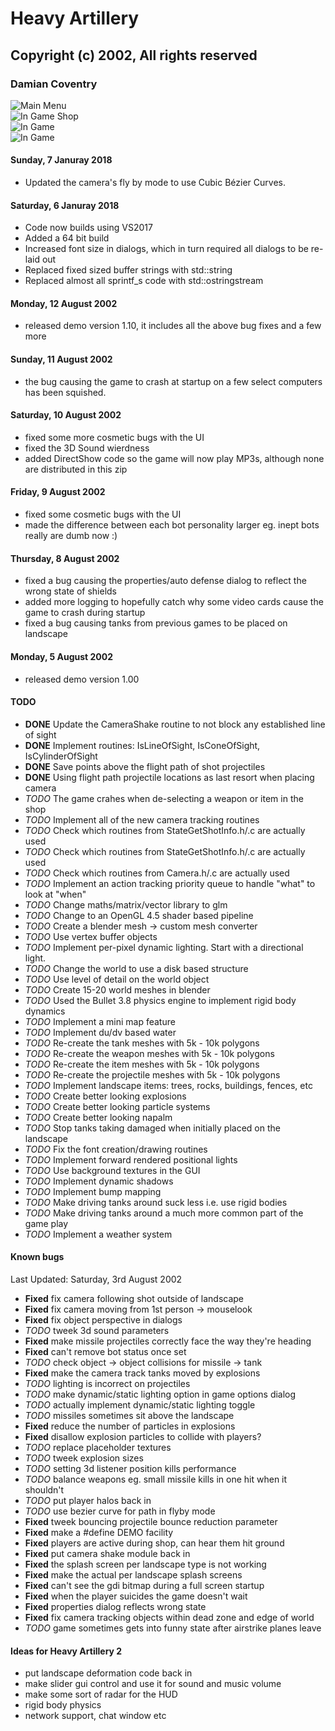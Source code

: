 # Heavy Artillery

## Copyright (c) 2002, All rights reserved

### Damian Coventry

![Main Menu](/Screenshot0.png "Main Menu")  
![In Game Shop](/Screenshot1.png "In Game Shop")  
![In Game](/Screenshot2.png "In Game")  
![In Game](/Screenshot3.png "In Game")  

#### Sunday, 7 Januray 2018
- Updated the camera's fly by mode to use Cubic Bézier Curves.

#### Saturday, 6 Januray 2018
- Code now builds using VS2017
- Added a 64 bit build
- Increased font size in dialogs, which in turn required all dialogs to be re-laid out
- Replaced fixed sized buffer strings with std::string
- Replaced almost all sprintf_s code with std::ostringstream

#### Monday, 12 August 2002
- released demo version 1.10, it includes all the above bug fixes and a few more

#### Sunday, 11 August 2002
- the bug causing the game to crash at startup on a few select computers has been squished.

#### Saturday, 10 August 2002
- fixed some more cosmetic bugs with the UI
- fixed the 3D Sound wierdness
- added DirectShow code so the game will now play MP3s, although none are distributed in this zip

#### Friday, 9 August 2002
- fixed some cosmetic bugs with the UI
- made the difference between each bot personality larger eg. inept bots really are dumb now :)

#### Thursday, 8 August 2002
- fixed a bug causing the properties/auto defense dialog to reflect the wrong state of shields
- added more logging to hopefully catch why some video cards cause the game to crash during startup
- fixed a bug causing tanks from previous games to be placed on landscape

#### Monday, 5 August 2002
- released demo version 1.00

#### TODO

+ **DONE** Update the CameraShake routine to not block any established line of sight
+ **DONE** Implement routines: IsLineOfSight, IsConeOfSight, IsCylinderOfSight
+ **DONE** Save points above the flight path of shot projectiles
+ **DONE** Using flight path projectile locations as last resort when placing camera
+ _TODO_ The game crahes when de-selecting a weapon or item in the shop
+ _TODO_ Implement all of the new camera tracking routines
+ _TODO_ Check which routines from StateGetShotInfo.h/.c are actually used
+ _TODO_ Check which routines from StateGetShotInfo.h/.c are actually used
+ _TODO_ Check which routines from Camera.h/.c are actually used
+ _TODO_ Implement an action tracking priority queue to handle "what" to look at "when"
+ _TODO_ Change maths/matrix/vector library to glm
+ _TODO_ Change to an OpenGL 4.5 shader based pipeline
+ _TODO_ Create a blender mesh -> custom mesh converter
+ _TODO_ Use vertex buffer objects
+ _TODO_ Implement per-pixel dynamic lighting. Start with a directional light.
+ _TODO_ Change the world to use a disk based structure
+ _TODO_ Use level of detail on the world object
+ _TODO_ Create 15-20 world meshes in blender
+ _TODO_ Used the Bullet 3.8 physics engine to implement rigid body dynamics
+ _TODO_ Implement a mini map feature
+ _TODO_ Implement du/dv based water
+ _TODO_ Re-create the tank meshes with 5k - 10k polygons
+ _TODO_ Re-create the weapon meshes with 5k - 10k polygons
+ _TODO_ Re-create the item meshes with 5k - 10k polygons
+ _TODO_ Re-create the projectile meshes with 5k - 10k polygons
+ _TODO_ Implement landscape items: trees, rocks, buildings, fences, etc
+ _TODO_ Create better looking explosions
+ _TODO_ Create better looking particle systems
+ _TODO_ Create better looking napalm
+ _TODO_ Stop tanks taking damaged when initially placed on the landscape
+ _TODO_ Fix the font creation/drawing routines
+ _TODO_ Implement forward rendered positional lights
+ _TODO_ Use background textures in the GUI
+ _TODO_ Implement dynamic shadows
+ _TODO_ Implement bump mapping
+ _TODO_ Make driving tanks around suck less i.e. use rigid bodies
+ _TODO_ Make driving tanks around a much more common part of the game play
+ _TODO_ Implement a weather system

#### Known bugs

Last Updated: Saturday, 3rd August 2002

+ **Fixed** fix camera following shot outside of landscape
+ **Fixed** fix camera moving from 1st person -> mouselook
+ **Fixed** fix object perspective in dialogs
+ _TODO_ tweek 3d sound parameters
+ **Fixed** make missile projectiles correctly face the way they're heading
+ **Fixed** can't remove bot status once set
+ _TODO_ check object -> object collisions for missile -> tank
+ **Fixed** make the camera track tanks moved by explosions
+ _TODO_ lighting is incorrect on projectiles
+ _TODO_ make dynamic/static lighting option in game options dialog
+ _TODO_ actually implement dynamic/static lighting toggle
+ _TODO_ missiles sometimes sit above the landscape
+ **Fixed** reduce the number of particles in explosions
+ **Fixed** disallow explosion particles to collide with players?
+ _TODO_ replace placeholder textures
+ _TODO_ tweek explosion sizes
+ _TODO_ setting 3d listener position kills performance
+ _TODO_ balance weapons eg. small missile kills in one hit when it shouldn't
+ _TODO_ put player halos back in
+ _TODO_ use bezier curve for path in flyby mode
+ **Fixed** tweek bouncing projectile bounce reduction parameter
+ **Fixed** make a #define DEMO facility
+ **Fixed** players are active during shop, can hear them hit ground
+ **Fixed** put camera shake module back in
+ **Fixed** the splash screen per landscape type is not working
+ **Fixed** make the actual per landscape splash screens
+ **Fixed** can't see the gdi bitmap during a full screen startup
+ **Fixed** when the player suicides the game doesn't wait
+ **Fixed** properties dialog reflects wrong state
+ **Fixed** fix camera tracking objects within dead zone and edge of world
+ _TODO_ game sometimes gets into funny state after airstrike planes leave

#### Ideas for Heavy Artillery 2

- put landscape deformation code back in
- make slider gui control and use it for sound and music volume
- make some sort of radar for the HUD
- rigid body physics
- network support, chat window etc
